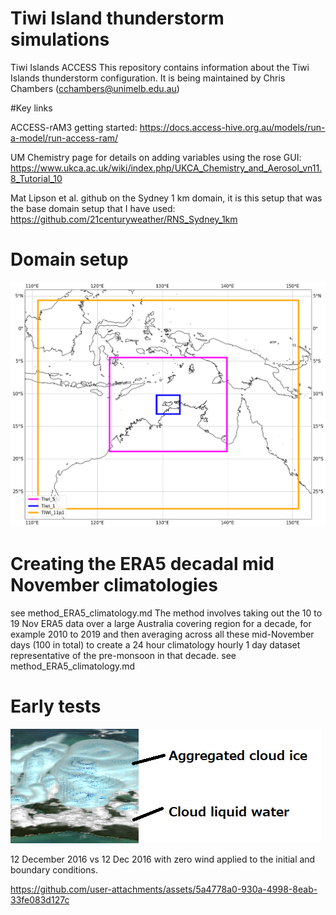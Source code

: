 # Tiwi Island thunderstorm simulations
Tiwi Islands ACCESS 
This repository contains information about the Tiwi Islands thunderstorm configuration. It is being maintained by Chris Chambers (cchambers@unimelb.edu.au)

#Key links

ACCESS-rAM3 getting started:
https://docs.access-hive.org.au/models/run-a-model/run-access-ram/

UM Chemistry page for details on adding variables using the rose GUI: https://www.ukca.ac.uk/wiki/index.php/UKCA_Chemistry_and_Aerosol_vn11.8_Tutorial_10


Mat Lipson et al. github on the Sydney 1 km domain, it is this setup that was the base domain setup that I have used: 
https://github.com/21centuryweather/RNS_Sydney_1km

# Domain setup
![Alt text](figs/Tiwi_domains.png "Optional Title")

# Creating the ERA5 decadal mid November climatologies
see method_ERA5_climatology.md
The method involves taking out the 10 to 19 Nov ERA5 data over a large Australia covering region for a decade, for example 2010 to 2019 and then averaging across all these mid-November days (100 in total) to create a 24 hour climatology hourly 1 day dataset representative of the pre-monsoon in that decade.
see method_ERA5_climatology.md

# Early tests

![Alt text](figs/QCL_QCF_key.png)

12 December 2016 vs 12 Dec 2016 with zero wind applied to the initial and boundary conditions.

https://github.com/user-attachments/assets/5a4778a0-930a-4998-8eab-33fe083d127c

